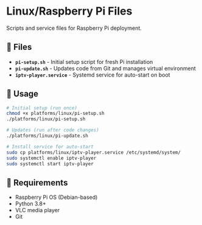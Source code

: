 # Linux/Raspberry Pi Files

Scripts and service files for Raspberry Pi deployment.

## 📄 Files

- **`pi-setup.sh`** - Initial setup script for fresh Pi installation
- **`pi-update.sh`** - Updates code from Git and manages virtual environment
- **`iptv-player.service`** - Systemd service for auto-start on boot

## 🚀 Usage

```bash
# Initial setup (run once)
chmod +x platforms/linux/pi-setup.sh
./platforms/linux/pi-setup.sh

# Updates (run after code changes)  
./platforms/linux/pi-update.sh

# Install service for auto-start
sudo cp platforms/linux/iptv-player.service /etc/systemd/system/
sudo systemctl enable iptv-player
sudo systemctl start iptv-player
```

## 🔧 Requirements

- Raspberry Pi OS (Debian-based)
- Python 3.8+
- VLC media player
- Git